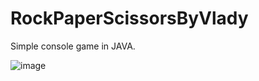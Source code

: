 # RockPaperScissorsByVlady
Simple console game in JAVA. 

![image](https://github.com/Vladislava2/RockPaperScissorsByVlady/assets/91911009/f8d05f92-851b-4ae4-9515-c1515cd0cbf1)
